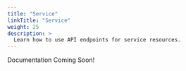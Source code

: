 ```yaml
---
title: "Service"
linkTitle: "Service"
weight: 25
description: >
  Learn how to use API endpoints for service resources.
---
```


Documentation Coming Soon!
